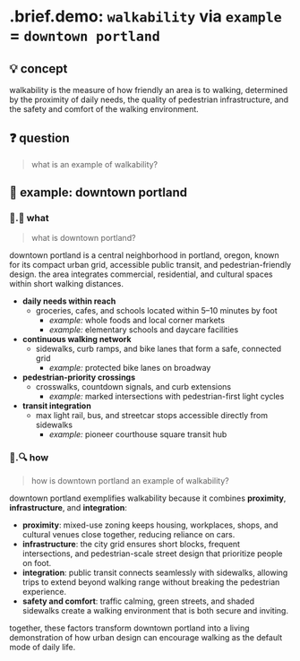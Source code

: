 # .brief.demo: `walkability` via `example` = `downtown portland`

## 💡 concept
walkability is the measure of how friendly an area is to walking, determined by the proximity of daily needs, the quality of pedestrian infrastructure, and the safety and comfort of the walking environment.

## ❓ question
> what is an example of walkability?

## 📌 example: downtown portland

### 📌.📖 what

> what is downtown portland?

downtown portland is a central neighborhood in portland, oregon, known for its compact urban grid, accessible public transit, and pedestrian-friendly design. the area integrates commercial, residential, and cultural spaces within short walking distances.

- **daily needs within reach**
  - groceries, cafes, and schools located within 5–10 minutes by foot
    - *example:* whole foods and local corner markets
    - *example:* elementary schools and daycare facilities
- **continuous walking network**
  - sidewalks, curb ramps, and bike lanes that form a safe, connected grid
    - *example:* protected bike lanes on broadway
- **pedestrian-priority crossings**
  - crosswalks, countdown signals, and curb extensions
    - *example:* marked intersections with pedestrian-first light cycles
- **transit integration**
  - max light rail, bus, and streetcar stops accessible directly from sidewalks
    - *example:* pioneer courthouse square transit hub

### 📌.🔍 how

> how is downtown portland an example of walkability?

downtown portland exemplifies walkability because it combines **proximity**, **infrastructure**, and **integration**:

- **proximity**: mixed-use zoning keeps housing, workplaces, shops, and cultural venues close together, reducing reliance on cars.
- **infrastructure**: the city grid ensures short blocks, frequent intersections, and pedestrian-scale street design that prioritize people on foot.
- **integration**: public transit connects seamlessly with sidewalks, allowing trips to extend beyond walking range without breaking the pedestrian experience.
- **safety and comfort**: traffic calming, green streets, and shaded sidewalks create a walking environment that is both secure and inviting.

together, these factors transform downtown portland into a living demonstration of how urban design can encourage walking as the default mode of daily life.

